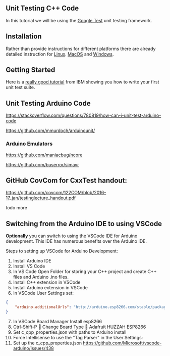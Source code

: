 
## Unit Testing C++ Code

In this tutorial we will be using the [Google Test](https://github.com/google/googletest) unit testing framework.

## Installation

Rather than provide instructions for different platforms there are already detailed instruction for [Linux](https://stackoverflow.com/questions/13513905/how-to-setup-googletest-as-a-shared-library-on-linux). [MacOS](https://github.com/iat-cener/tonatiuh/wiki/Installing-Google-Test-For-Mac) and [Windows](https://github.com/iat-cener/tonatiuh/wiki/Installing-Google-Test-For-Windows).

## Getting Started

Here is a [really good tutorial](https://www.ibm.com/developerworks/aix/library/au-googletestingframework.html) from IBM showing you how to write your first unit test suite.

## Unit Testing Arduino Code

https://stackoverflow.com/questions/780819/how-can-i-unit-test-arduino-code

https://github.com/mmurdoch/arduinounit/

### Arduino Emulators

https://github.com/maniacbug/ncore

https://github.com/buserror/simavr

## GitHub CovCom for CxxTest handout:

https://github.com/covcom/122COM/blob/2016-17_jan/testinglecture_handout.pdf

todo more

## Switching from the Arduino IDE to using VSCode

**Optionally** you can switch to using the VSCode IDE for Arduino development.  This IDE has numerous benefits over the Arduino IDE.

Steps to setting up VSCode for Arduino Development:
1. Install Arduino IDE
2. Install VS Code
3. In VS Code Open Folder for storing your C++ project and create C++ files and Arduino .ino files.
4. Install C++ extension in VSCode
5. Install Arduino extension in VSCode
6. In VSCode User Settings set:

```json
{
    "arduino.additionalUrls": "http://arduino.esp8266.com/stable/package_esp8266com_index.json"
}
```

7. In VSCode Board Manager Install esp8266
8. Ctrl-Shift-P  Change Board Type  Adafruit HUZZAH ESP8266
9. Set c_cpp_properties.json with paths to Arduino install
10. Force Intellisense to use the "Tag Parser" in the User Settings:
11. Set up the c_cpp_properties.json
https://github.com/Microsoft/vscode-arduino/issues/438


